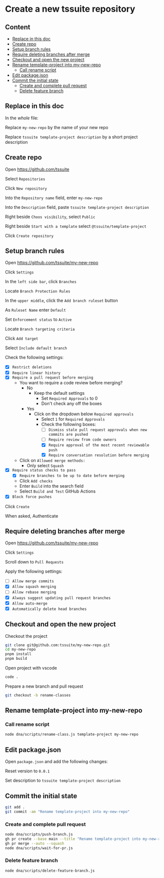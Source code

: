 <!--
@license
Copyright (c) 2025 tssuite

Use of this source code is governed by terms that can be
found in the LICENSE file in the root of this package.
-->

# Create a new tssuite repository

## Content <!-- omit in toc -->

- [Replace in this doc](#replace-in-this-doc)
- [Create repo](#create-repo)
- [Setup branch rules](#setup-branch-rules)
- [Require deleting branches after merge](#require-deleting-branches-after-merge)
- [Checkout and open the new project](#checkout-and-open-the-new-project)
- [Rename template-project into my-new-repo](#rename-template-project-into-my-new-repo)
  - [Call rename script](#call-rename-script)
- [Edit package.json](#edit-packagejson)
- [Commit the initial state](#commit-the-initial-state)
  - [Create and complete pull request](#create-and-complete-pull-request)
  - [Delete feature branch](#delete-feature-branch)

## Replace in this doc

In the _whole_ file:

Replace `my-new-repo` by the name of your new repo

Replace `tssuite template-project description` by a short project description

## Create repo

Open <https://github.com/tssuite>

Select `Repositories`

Click `New repository`

Into the `Repository name` field, enter `my-new-repo`

Into the `Description` field, paste `tssuite template-project description`

Right beside `Choos visibility`, select `Public`

Right beside `Start with a template` select `@tssuite/template-project`

Click `Create repository`

## Setup branch rules

Open <https://github.com/tssuite/my-new-repo>

Click `Settings`

In the `left side bar`, click `Branches`

Locate `Branch Protection Rules`

In the `upper middle`, click the `Add branch ruleset` button

As `Ruleset Name` enter `Default`

Set `Enforcement status` to `Active`

Locate `Branch targeting criteria`

Click `Add target`

Select `Include default branch`

Check the following settings:

- [x] `Restrict deletions`
- [x] `Require linear history`
- [x] `Require a pull request before merging`
  - You want to require a code review before merging?
    - No
      - Keep the default settings
        - Set `Required Approvals` to 0
        - Don't check any off the boxes
    - Yes
      - Click on the dropdown below `Required approvals`
        - Select `1` for `Required Approvals`
        - Check the following boxes:
          - [ ] `Dismiss stale pull request approvals when new commits are pushed`
          - [ ] `Require review from code owners`
          - [x] `Require approval of the most recent reviewable push`
          - [x] `Require conversation resolution before merging`
  - Click on `Allowed merge methods:`
    - Only select `Squash`
- [x] `Require status checks to pass`
  - [x] `Require branches to be up to date before merging`
  - Click `Add checks`
  - Enter `Build` into the search field
  - Select `Build and Test` GitHub Actions
- [x] `Block force pushes`

Click `Create`

When asked, Authenticate

## Require deleting branches after merge

Open <https://github.com/tssuite/my-new-repo>

Click `Settings`

Scroll down to `Pull Requests`

Apply the following settings:

- [ ] `Allow merge commits`
- [x] `Allow squash merging`
- [ ] `Allow rebase merging`
- [x] `Always suggest updating pull request branches`
- [x] `Allow auto-merge`
- [x] `Automatically delete head branches`

## Checkout and open the new project

Checkout the project

```bash
git clone git@github.com:tssuite/my-new-repo.git
cd my-new-repo
pnpm install
pnpm build
```

Open project with vscode

```bash
code .
```

Prepare a new branch and pull request

```bash
git checkout -b rename-classes
```

## Rename template-project into my-new-repo

### Call rename script

```bash
node dna/scripts/rename-class.js template-project my-new-repo
```

## Edit package.json

Open `package.json` and add the following changes:

Reset version to `0.0.1`

Set description to `tssuite template-project description`

## Commit the initial state

```bash
git add .
git commit -am "Rename template-project into my-new-repo"
```

### Create and complete pull request

```bash
node dna/scripts/push-branch.js
gh pr create --base main --title "Rename template-project into my-new-repo" --body " "
gh pr merge --auto --squash
node dna/scripts/wait-for-pr.js
```

### Delete feature branch

```bash
node dna/scripts/delete-feature-branch.js
```
